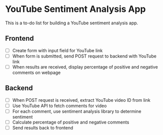 # YouTube Sentiment Analysis App

This is a to-do list for building a YouTube sentiment analysis app.

## Frontend

- [ ] Create form with input field for YouTube link
- [ ] When form is submitted, send POST request to backend with YouTube link
- [ ] When results are received, display percentage of positive and negative comments on webpage

## Backend

- [ ] When POST request is received, extract YouTube video ID from link
- [ ] Use YouTube API to fetch comments for video
- [ ] For each comment, use sentiment analysis library to determine sentiment
- [ ] Calculate percentage of positive and negative comments
- [ ] Send results back to frontend